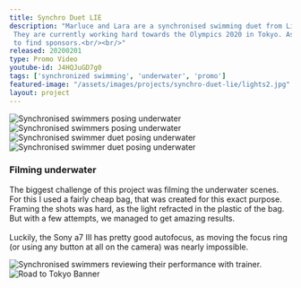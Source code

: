 ```yaml
---
title: Synchro Duet LIE
description: "Marluce and Lara are a synchronised swimming duet from Liechtenstein.
 They are currently working hard towards the Olympics 2020 in Tokyo. As their training is quite expensive, they started a campaign on the site «i believe in you» to realise their dream. <br/><br/>I got to create this short promotion video for them, which they could use
 to find sponsors.<br/><br/>"
released: 20200201
type: Promo Video
youtube-id: J4HQJuGD7g0
tags: ['synchronized swimming', 'underwater', 'promo']
featured-image: "/assets/images/projects/synchro-duet-lie/lights2.jpg"
layout: project
---
```


<div class="flickity_container">
    <img src="{{ site.url }}/assets/images/projects/synchro-duet-lie/underwater-pics/underwater-synchro.jpg" alt="Synchronised swimmers posing underwater" />
    <img src="{{ site.url }}/assets/images/projects/synchro-duet-lie/underwater-pics/underwater-synchro-2.jpg" alt="Synchronised swimmers posing underwater" />
    <img src="{{ site.url }}/assets/images/projects/synchro-duet-lie/underwater-pics/underwater-synchro-3.jpg" alt="Synchronised swimmer duet posing underwater" />
    <img src="{{ site.url }}/assets/images/projects/synchro-duet-lie/underwater-pics/drowning.jpg" alt="Synchronised swimmer duet posing underwater" />
</div>


<div class="full-width-container has-padding">
    <article class="text-block flex">
        <div class="half">
            <h3>Filming underwater</h3>
        </div>
        <div class="half">
            <p>The biggest challenge of this project was filming the underwater scenes. For this I used a fairly cheap bag, that was created for this exact purpose. Framing the shots was hard, as the light refracted in the plastic of the bag. But with a few attempts, we managed to get amazing results.<br/><br/>Luckily, the Sony a7 III has pretty good autofocus, as moving the focus ring (or using any button at all on the camera) was nearly impossible. 
            </p>
        </div>
    </article>
</div>

<div class="flickity_container">
    <img src="{{ site.url }}/assets/images/projects/synchro-duet-lie/review.jpg" alt="Synchronised swimmers reviewing their performance with trainer." />
    <img src="{{ site.url }}/assets/images/projects/synchro-duet-lie/roadtotokyo.png" alt="Road to Tokyo Banner" />
</div>


